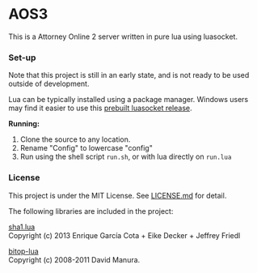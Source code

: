 # AOS3
This is a Attorney Online 2 server written in pure lua using luasocket.


### Set-up
Note that this project is still in an early state, and is not ready to be used outside of development.

Lua can be typically installed using a package manager. Windows users may find it easier to use this [prebuilt luasocket release](http://files.luaforge.net/releases/luasocket/luasocket/luasocket-2.0.2).

__Running:__
1. Clone the source to any location.
2. Rename "Config" to lowercase "config"
3. Run using the shell script `run.sh`, or with lua directly on `run.lua`

### License

This project is under the MIT License. See [LICENSE.md](./LICENSE.md) for detail.  

The following libraries are included in the project:  

[sha1.lua](https://github.com/kikito/sha1.lua)  
Copyright (c) 2013 Enrique García Cota + Eike Decker + Jeffrey Friedl  

[bitop-lua](https://github.com/AlberTajuelo/bitop-lua)  
Copyright (c) 2008-2011 David Manura.  
